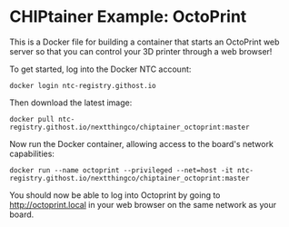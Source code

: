 # CHIPtainer Example: OctoPrint

This is a Docker file for building a container that starts an OctoPrint web server so that you can control your 3D printer through a web browser!

To get started, log into the Docker NTC account:

```
docker login ntc-registry.githost.io
```

Then download the latest image:

```
docker pull ntc-registry.githost.io/nextthingco/chiptainer_octoprint:master
```

Now run the Docker container, allowing access to the board's network capabilities:

```
docker run --name octoprint --privileged --net=host -it ntc-registry.githost.io/nextthingco/chiptainer_octoprint:master
```

You should now be able to log into Octoprint by going to http://octoprint.local in your web browser on the same network as your board.